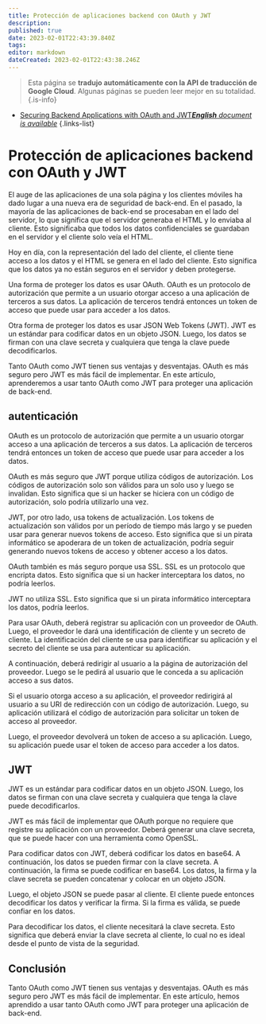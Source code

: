 ```yaml
---
title: Protección de aplicaciones backend con OAuth y JWT
description: 
published: true
date: 2023-02-01T22:43:39.840Z
tags: 
editor: markdown
dateCreated: 2023-02-01T22:43:38.246Z
---
```


> Esta página se **tradujo automáticamente con la API de traducción de Google Cloud**.
Algunas páginas se pueden leer mejor en su totalidad.{.is-info}



- [Securing Backend Applications with OAuth and JWT***English** document is available*](/en/Knowledge-base/Backend/securing-backend-applications-with-oauth-and-jwt)
{.links-list}


# Protección de aplicaciones backend con OAuth y JWT

El auge de las aplicaciones de una sola página y los clientes móviles ha dado lugar a una nueva era de seguridad de back-end. En el pasado, la mayoría de las aplicaciones de back-end se procesaban en el lado del servidor, lo que significa que el servidor generaba el HTML y lo enviaba al cliente. Esto significaba que todos los datos confidenciales se guardaban en el servidor y el cliente solo veía el HTML.

Hoy en día, con la representación del lado del cliente, el cliente tiene acceso a los datos y el HTML se genera en el lado del cliente. Esto significa que los datos ya no están seguros en el servidor y deben protegerse.

Una forma de proteger los datos es usar OAuth. OAuth es un protocolo de autorización que permite a un usuario otorgar acceso a una aplicación de terceros a sus datos. La aplicación de terceros tendrá entonces un token de acceso que puede usar para acceder a los datos.

Otra forma de proteger los datos es usar JSON Web Tokens (JWT). JWT es un estándar para codificar datos en un objeto JSON. Luego, los datos se firman con una clave secreta y cualquiera que tenga la clave puede decodificarlos.

Tanto OAuth como JWT tienen sus ventajas y desventajas. OAuth es más seguro pero JWT es más fácil de implementar. En este artículo, aprenderemos a usar tanto OAuth como JWT para proteger una aplicación de back-end.

## autenticación

OAuth es un protocolo de autorización que permite a un usuario otorgar acceso a una aplicación de terceros a sus datos. La aplicación de terceros tendrá entonces un token de acceso que puede usar para acceder a los datos.

OAuth es más seguro que JWT porque utiliza códigos de autorización. Los códigos de autorización solo son válidos para un solo uso y luego se invalidan. Esto significa que si un hacker se hiciera con un código de autorización, solo podría utilizarlo una vez.

JWT, por otro lado, usa tokens de actualización. Los tokens de actualización son válidos por un período de tiempo más largo y se pueden usar para generar nuevos tokens de acceso. Esto significa que si un pirata informático se apoderara de un token de actualización, podría seguir generando nuevos tokens de acceso y obtener acceso a los datos.

OAuth también es más seguro porque usa SSL. SSL es un protocolo que encripta datos. Esto significa que si un hacker interceptara los datos, no podría leerlos.

JWT no utiliza SSL. Esto significa que si un pirata informático interceptara los datos, podría leerlos.

Para usar OAuth, deberá registrar su aplicación con un proveedor de OAuth. Luego, el proveedor le dará una identificación de cliente y un secreto de cliente. La identificación del cliente se usa para identificar su aplicación y el secreto del cliente se usa para autenticar su aplicación.

A continuación, deberá redirigir al usuario a la página de autorización del proveedor. Luego se le pedirá al usuario que le conceda a su aplicación acceso a sus datos.

Si el usuario otorga acceso a su aplicación, el proveedor redirigirá al usuario a su URI de redirección con un código de autorización. Luego, su aplicación utilizará el código de autorización para solicitar un token de acceso al proveedor.

Luego, el proveedor devolverá un token de acceso a su aplicación. Luego, su aplicación puede usar el token de acceso para acceder a los datos.

## JWT

JWT es un estándar para codificar datos en un objeto JSON. Luego, los datos se firman con una clave secreta y cualquiera que tenga la clave puede decodificarlos.

JWT es más fácil de implementar que OAuth porque no requiere que registre su aplicación con un proveedor. Deberá generar una clave secreta, que se puede hacer con una herramienta como OpenSSL.

Para codificar datos con JWT, deberá codificar los datos en base64. A continuación, los datos se pueden firmar con la clave secreta. A continuación, la firma se puede codificar en base64. Los datos, la firma y la clave secreta se pueden concatenar y colocar en un objeto JSON.

Luego, el objeto JSON se puede pasar al cliente. El cliente puede entonces decodificar los datos y verificar la firma. Si la firma es válida, se puede confiar en los datos.

Para decodificar los datos, el cliente necesitará la clave secreta. Esto significa que deberá enviar la clave secreta al cliente, lo cual no es ideal desde el punto de vista de la seguridad.

## Conclusión

Tanto OAuth como JWT tienen sus ventajas y desventajas. OAuth es más seguro pero JWT es más fácil de implementar. En este artículo, hemos aprendido a usar tanto OAuth como JWT para proteger una aplicación de back-end.
